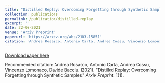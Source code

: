 ```yaml
---
title: "Distilled Replay: Overcoming Forgetting through Synthetic Samples"
collection: publications
permalink: /publication/distilled-replay
excerpt: ''
date: 22-06-2021
venue: 'Arxiv Preprint'
paperurl: 'https://arxiv.org/abs/2103.15851'
citation: 'Andrea Rosasco, Antonio Carta, Andrea Cossu, Vincenzo Lomonaco, Davide Bacciu. (2021). &quot;Distilled Replay: Overcoming Forgetting through Synthetic Samples&quot; <i>Arxiv Preprint</i>. 1(1).'
---
```


[Download paper here](https://arxiv.org/abs/2103.15851)

Recommended citation: Andrea Rosasco, Antonio Carta, Andrea Cossu, Vincenzo Lomonaco, Davide Bacciu. (2021). "Distilled Replay: Overcoming Forgetting through Synthetic Samples." <i>Arxiv Preprint</i>. 1(1).
